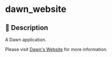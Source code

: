 # dawn_website

## 📖 Description

A Dawn application.

Please visit [Dawn's Website](https://dawn-dev.netlify.app) for more information.
